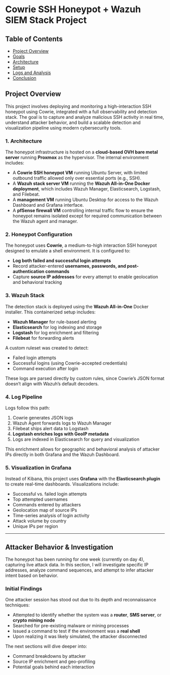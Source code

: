 
# Cowrie SSH Honeypot + Wazuh SIEM Stack Project

## Table of Contents

- [Project Overview](#project-overview)
- [Goals](#goals)
- [Architecture](#architecture)
- [Setup](#setup)
- [Logs and Analysis](#logs-and-analysis)
- [Conclusion](#conclusion)


## **Project Overview**

This project involves deploying and monitoring a high-interaction SSH honeypot using Cowrie, integrated with a full observability and detection stack. The goal is to capture and analyze malicious SSH activity in real time, understand attacker behavior, and build a scalable detection and visualization pipeline using modern cybersecurity tools.

### 1. **Architecture**
The honeypot infrastructure is hosted on a **cloud-based OVH bare metal server** running **Proxmox** as the hypervisor. The internal environment includes:

- A **Cowrie SSH honeypot VM** running Ubuntu Server, with limited outbound traffic allowed only over essential ports (e.g., SSH).
- A **Wazuh stack server VM** running the **Wazuh All-in-One Docker deployment**, which includes Wazuh Manager, Elasticsearch, Logstash, and Filebeat.
- A **management VM** running Ubuntu Desktop for access to the Wazuh Dashboard and Grafana interface.
- A **pfSense firewall VM** controlling internal traffic flow to ensure the honeypot remains isolated except for required communication between the Wazuh agent and manager.

### 2. **Honeypot Configuration**
The honeypot uses **Cowrie**, a medium-to-high interaction SSH honeypot designed to emulate a shell environment. It is configured to:

- **Log both failed and successful login attempts**
- Record attacker-entered **usernames, passwords, and post-authentication commands**
- Capture **source IP addresses** for every attempt to enable geolocation and behavioral tracking

### 3. **Wazuh Stack**
The detection stack is deployed using the **Wazuh All-in-One** Docker installer. This containerized setup includes:

- **Wazuh Manager** for rule-based alerting
- **Elasticsearch** for log indexing and storage
- **Logstash** for log enrichment and filtering
- **Filebeat** for forwarding alerts

A custom ruleset was created to detect:
- Failed login attempts
- Successful logins (using Cowrie-accepted credentials)
- Command execution after login

These logs are parsed directly by custom rules, since Cowrie’s JSON format doesn’t align with Wazuh’s default decoders.

### 4. **Log Pipeline**
Logs follow this path:

1. Cowrie generates JSON logs
2. Wazuh Agent forwards logs to Wazuh Manager
3. Filebeat ships alert data to Logstash
4. **Logstash enriches logs with GeoIP metadata**
5. Logs are indexed in Elasticsearch for query and visualization

This enrichment allows for geographic and behavioral analysis of attacker IPs directly in both Grafana and the Wazuh Dashboard.

### 5. **Visualization in Grafana**
Instead of Kibana, this project uses **Grafana** with the **Elasticsearch plugin** to create real-time dashboards. Visualizations include:

- Successful vs. failed login attempts
- Top attempted usernames
- Commands entered by attackers
- Geolocation map of source IPs
- Time-series analysis of login activity
- Attack volume by country
- Unique IPs per region

---

## **Attacker Behavior & Investigation**

The honeypot has been running for one week (currently on day 4), capturing live attack data. In this section, I will investigate specific IP addresses, analyze command sequences, and attempt to infer attacker intent based on behavior.

### Initial Findings
One attacker session has stood out due to its depth and reconnaissance techniques:

- Attempted to identify whether the system was a **router**, **SMS server**, or **crypto mining node**
- Searched for pre-existing malware or mining processes
- Issued a command to test if the environment was a **real shell**
- Upon realizing it was likely simulated, the attacker disconnected

The next sections will dive deeper into:
- Command breakdowns by attacker
- Source IP enrichment and geo-profiling
- Potential goals behind each interaction
